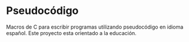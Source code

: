 # Pseudocódigo

Macros de C para escribir programas utilizando pseudocódigo en idioma español.
Este proyecto esta orientado a la educación.

